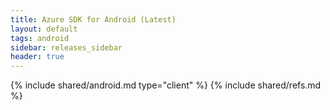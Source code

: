```yaml
---
title: Azure SDK for Android (Latest)
layout: default
tags: android
sidebar: releases_sidebar
header: true
---
```

{% include shared/android.md type="client" %}
{% include shared/refs.md %}
